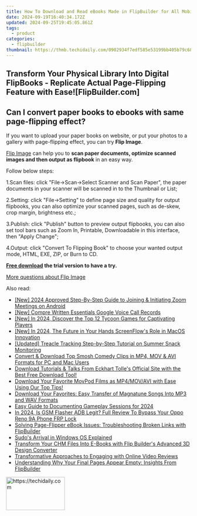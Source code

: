 ```yaml
---
title: How To Download and Read eBooks Made in FlipBuilder for All Mobile Platforms
date: 2024-09-19T16:40:34.172Z
updated: 2024-09-25T19:45:05.861Z
tags:
  - product
categories:
  - flipbuilder
thumbnail: https://thmb.techidaily.com/0902934f7edf585e53199bb405b79c684665bcaad3a1bcb366b5dba56b094eb6.jpg
---
```


## Transform Your Physical Library Into Digital FlipBooks - Replicate Actual Page-Flipping Feature with Ease![FlipBuilder.com]

## Can I convert paper books to ebooks with same page-flipping effect?

If you want to upload your paper books on website, or put your photos to a gallery with page-flipping effect, you can try **Flip Image**. 

[Flip Image](https://tools.techidaily.com/flipbuilder/products/) can help you to **scan paper documents, optimize scanned images and then output as flipbook** in an easy way.

Follow below steps:

1.Scan files: click "File->Scan->Select Scanner and Scan Paper", the paper documents in your scanner will be scanned in to the Thumbnail or List;

2.Setting: click "File->Setting" to define page size and quality for output flipbooks, you can also optimize your scanned pages, such as de-skew, crop margin, brightness etc.;

3.Publish: click "Publish" button to preview output flipbooks, you can also set tool bars such as Zoom In, Printable, Downloadable in this interface, then "Apply Change";

4.Output: click "Convert To Flipping Book" to choose your wanted output mode, HTML, EXE, ZIP, or Burn to CD.

**[Free download](https://tools.techidaily.com/flipbuilder/products/) the trial version to have a try.** 

[More questions about Flip Image](https://tools.techidaily.com/flipbuilder/products/)

<ins class="adsbygoogle"
     style="display:block"
     data-ad-format="autorelaxed"
     data-ad-client="ca-pub-7571918770474297"
     data-ad-slot="1223367746"></ins>

<ins class="adsbygoogle"
     style="display:block"
     data-ad-client="ca-pub-7571918770474297"
     data-ad-slot="8358498916"
     data-ad-format="auto"
     data-full-width-responsive="true"></ins>

<span class="atpl-alsoreadstyle">Also read:</span>
<div><ul>
<li><a href="https://article-files.techidaily.com/new-2024-approved-step-by-step-guide-to-joining-and-initiating-zoom-meetings-on-android/"><u>[New] 2024 Approved Step-By-Step Guide to Joining & Initiating Zoom Meetings on Android</u></a></li>
<li><a href="https://screen-capture.techidaily.com/new-compre-written-essentials-google-voice-call-records/"><u>[New] Compre Written Essentials Google Voice Call Records</u></a></li>
<li><a href="https://digital-screen-recording.techidaily.com/new-in-2024-discover-the-top-12-tycoon-games-for-captivating-players/"><u>[New] In 2024, Discover the Top 12 Tycoon Games for Captivating Players</u></a></li>
<li><a href="https://screen-activity-recording.techidaily.com/new-in-2024-the-future-in-your-hands-screenflows-role-in-macos-innovation/"><u>[New] In 2024, The Future in Your Hands ScreenFlow's Role in MacOS Innovation</u></a></li>
<li><a href="https://video-screen-grab.techidaily.com/updated-treacle-tracking-step-by-step-tutorial-on-summer-snack-monitoring/"><u>[Updated] Treacle Tracking Step-by-Step Tutorial on Summer Snack Monitoring</u></a></li>
<li><a href="https://win-web.techidaily.com/convert-and-download-top-smosh-comedy-clips-in-mp4-mov-and-avi-formats-for-pc-and-mac-users/"><u>Convert & Download Top Smosh Comedy Clips in MP4, MOV & AVI Formats for PC and Mac Users</u></a></li>
<li><a href="https://win-web.techidaily.com/download-tutorials-and-talks-from-eckhart-tolles-official-site-with-the-best-free-download-tool/"><u>Download Tutorials & Talks From Eckhart Tolle's Official Site with the Best Free Download Tool!</u></a></li>
<li><a href="https://win-web.techidaily.com/download-your-favorite-movpod-films-as-mp4movavi-with-ease-using-our-top-tips/"><u>Download Your Favorite MovPod Films as MP4/MOV/AVI with Ease Using Our Top Tips!</u></a></li>
<li><a href="https://win-web.techidaily.com/download-your-favorites-easy-transfer-of-magnatune-songs-into-mp3-and-wav-formats/"><u>Download Your Favorites: Easy Transfer of Magnatune Songs Into MP3 and WAV Formats</u></a></li>
<li><a href="https://visual-screen-recording.techidaily.com/easy-guide-to-documenting-gameplay-sessions-for-2024/"><u>Easy Guide to Documenting Gameplay Sessions for 2024</u></a></li>
<li><a href="https://android-frp.techidaily.com/in-2024-is-gsm-flasher-adb-legit-full-review-to-bypass-your-oppo-reno-9a-phone-frp-lock-by-drfone-android/"><u>In 2024, Is GSM Flasher ADB Legit? Full Review To Bypass Your Oppo Reno 9A Phone FRP Lock</u></a></li>
<li><a href="https://win-web.techidaily.com/solving-page-flipper-ebook-issues-troubleshooting-broken-links-with-flipbuilder/"><u>Solving Page-Flipper eBook Issues: Troubleshooting Broken Links with FlipBuilder</u></a></li>
<li><a href="https://windows11.techidaily.com/sudos-arrival-in-windows-os-explained/"><u>Sudo's Arrival in Windows OS Explained</u></a></li>
<li><a href="https://win-web.techidaily.com/transform-your-chm-files-into-e-books-with-flip-builders-advanced-3d-design-converter/"><u>Transform Your CHM Files Into E-Books with Flip Builder's Advanced 3D Design Converter</u></a></li>
<li><a href="https://extra-tips.techidaily.com/transformative-approaches-to-engaging-with-online-video-reviews/"><u>Transformative Approaches to Engaging with Online Video Reviews</u></a></li>
<li><a href="https://win-web.techidaily.com/understanding-why-your-final-pages-appear-empty-insights-from-flipbuilder/"><u>Understanding Why Your Final Pages Appear Empty: Insights From FlipBuilder</u></a></li>
</ul></div>

<!-- affiliate ads begin -->
<a href="https://aligracehair.sjv.io/c/5597632/2135352/19272" target="_top" id="2135352">
  <img src="//a.impactradius-go.com/display-ad/19272-2135352" border="0" alt="https://techidaily.com" width="160" height="90"/>
</a>
<img height="0" width="0" src="https://aligracehair.sjv.io/i/5597632/2135352/19272" style="position:absolute;visibility:hidden;" border="0" />
<!-- affiliate ads end -->

